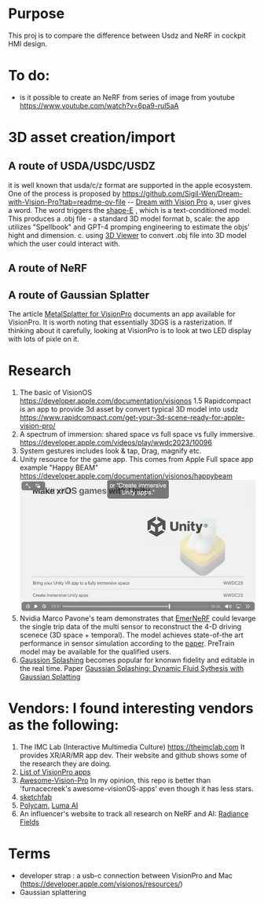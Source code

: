 # Purpose

This proj is to compare the difference between Usdz and NeRF in cockpit HMI design.

# To do:
- is it possible to create an NeRF from series of image from youtube https://www.youtube.com/watch?v=6pa9-rul5aA


# 3D asset creation/import

## A route of USDA/USDC/USDZ
it is well known that usda/c/z format are supported in the apple ecosystem.
One of the process is proposed by https://github.com/Sigil-Wen/Dream-with-Vision-Pro?tab=readme-ov-file 
-- [Dream with Vision Pro](https://github.com/Sigil-Wen/Dream-with-Vision-Pro?tab=readme-ov-file)
a, user gives a word. The word triggers the [shape-E](https://github.com/openai/shap-e) , which is a text-conditioned model. This produces a .obj file - a standard 3D model format
b, scale: the app utilizes "Spellbook" and GPT-4 promping engineering to estimate the objs' hight and dimension. 
c. using [3D Viewer](https://3dviewer.net/#model=https://raw.githubusercontent.com/IFCjs/test-ifc-files/main/Others/haus.ifc) to convert .obj file into 3D model which the user could interact with.

## A route of NeRF

## A route of Gaussian Splatter
The article [MetalSplatter for VisionPro](https://radiancefields.com/metalsplatter-for-apple-vision-pro/) documents an app available for VisionPro. It is worth noting that essentially 3DGS is a rasterization. If thinking about it carefully, looking at VisionPro is to look at two LED display with lots of pixle on it. 

# Research
1. The basic of VisionOS https://developer.apple.com/documentation/visionos 
1.5 Rapidcompact is an app to provide 3d asset by convert typical 3D model into usdz https://www.rapidcompact.com/get-your-3d-scene-ready-for-apple-vision-pro/
2. A spectrum of immersion: shared space vs full space vs fully immersive. https://developer.apple.com/videos/play/wwdc2023/10096
3. System gestures includes look & tap, Drag, magnify etc.
4. Unity resource for the game app. This comes from Apple Full space app example "Happy BEAM" https://developer.apple.com/documentation/visionos/happybeam 
![alt text](image.png)
5. Nvidia Marco Pavone's team demonstrates that [EmerNeRF](https://github.com/NVlabs/EmerNeRF?tab=readme-ov-file#introduction) could levarge the single trip data of the multi sensor to reconstruct the 4-D driving scenece (3D space + temporal). The model achieves state-of-the art performance in sensor simulation according to the [paper](https://arxiv.org/pdf/2311.02077.pdf). PreTrain model may be available for the qualified users. 
6. [Gaussion Splashing](https://amysteriouscat.github.io/GaussianSplashing/) becomes popular for knonwn fidelity and editable in the real time. Paper [Gaussian Splashing: Dynamic Fluid Sythesis with Gaussian Splatting](https://arxiv.org/pdf/2401.15318.pdf)


# Vendors: I found interesting vendors as the following:
1. The IMC Lab (Interactive Multimedia Culture) https://theimclab.com
It provides XR/AR/MR app dev. Their website and github shows some of the research they are doing. 
2. [List of VisionPro apps](https://github.com/furnacecreek/awesome-visionOS-apps)
3. [Awesome-Vision-Pro](https://github.com/jtmuller5/Awesome-Vision-Pro?tab=readme-ov-file)
In my opinion, this repo is better than 'furnacecreek's awesome-visionOS-apps' even though it has less stars.
4. [sketchfab](https://sketchfab.com/tags/nerf)
5. [Polycam](https://poly.cam), [Luma AI]()
6. An influencer's website to track all research on NeRF and AI: [Radiance Fields](https://radiancefields.com/)



# Terms
- developer strap : a usb-c connection between VisionPro and Mac (https://developer.apple.com/visionos/resources/)
- Gaussian splattering

